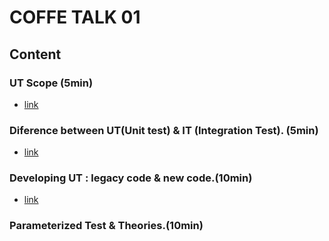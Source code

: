 # COFFE TALK 01

## Content

### UT Scope (5min)

- [link](/MD/coffee-talk/01-Unit-test-scope.md)
 
### Diference between UT(Unit test) & IT (Integration Test). (5min)

- [link](/)

### Developing UT : legacy code & new code.(10min)

- [link](/)

### Parameterized Test & Theories.(10min)

